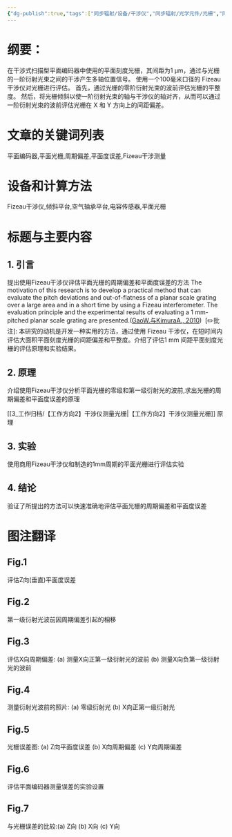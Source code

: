 ```yaml
---
{"dg-publish":true,"tags":["同步辐射/设备/干涉仪","同步辐射/光学元件/光栅","同步辐射/光学测量/干涉测量"],"评分":5,"类型":"论文","发表年份":2010,"结束时间":"2023-12-27T00:00:00.000+08:00","简单评价":"主要是测量光栅在特定值得标准下的偏差，因为偏差就会体现在相位上","permalink":"/3_工作归档/收集/A fast evaluation method for pitch deviation and out-of-flatness of a planar scale grating/","dgPassFrontmatter":true}
---
```





# 纲要：
在干涉式扫描型平面编码器中使用的平面刻度光栅，其间距为1 μm，通过与光栅的一阶衍射光束之间的干涉产生多轴位置信号。
使用一个100毫米口径的 Fizeau 干涉仪对光栅进行评估。
首先，通过光栅的零阶衍射光束的波前评估光栅的平整度。
然后，将光栅倾斜以使一阶衍射光束的轴与干涉仪的轴对齐，从而可以通过一阶衍射光束的波前评估光栅在 X 和 Y 方向上的间距偏差。

# 文章的关键词列表

平面编码器,平面光栅,周期偏差,平面度误差,Fizeau干涉测量

# 设备和计算方法

Fizeau干涉仪,倾斜平台,空气轴承平台,电容传感器,平面光栅

# 标题与主要内容

## 1. 引言

提出使用Fizeau干涉仪评估平面光栅的周期偏差和平面度误差的方法
The motivation of this research is to develop a practical method that can evaluate the pitch deviations and out-of-flatness of a planar scale grating over a large area and in a short time by using a Fizeau interferometer. The evaluation principle and the experimental results of evaluating a 1 mm-pitched planar scale grating are presented.([GaoW.与KimuraA., 2010](zotero://open-pdf/library/items/Y3LXGNCL?page=1&annotation=UDADYK97))  [✏️批注]: 本研究的动机是开发一种实用的方法，通过使用 Fizeau 干涉仪，在短时间内评估大面积平面刻度光栅的间距偏差和平整度。介绍了评估1 mm 间距平面刻度光栅的评估原理和实验结果。


## 2. 原理

介绍使用Fizeau干涉仪分析平面光栅的零级和第一级衍射光的波前,求出光栅的周期偏差和平面度误差的原理

[[3_工作归档/【工作方向2】干涉仪测量光栅\|【工作方向2】干涉仪测量光栅]]  原理

## 3. 实验

使用商用Fizeau干涉仪和制造的1mm周期的平面光栅进行评估实验

## 4. 结论

验证了所提出的方法可以快速准确地评估平面光栅的周期偏差和平面度误差

# 图注翻译

## Fig.1

评估Z向(垂直)平面度误差

## Fig.2

第一级衍射光波前因周期偏差引起的相移

## Fig.3

评估X向周期偏差: (a) 测量X向正第一级衍射光的波前 (b) 测量X向负第一级衍射光的波前

## Fig.4

测量衍射光波前的照片: (a) 零级衍射光 (b) X向正第一级衍射光

## Fig.5

光栅误差图: (a) Z向平面度误差 (b) X向周期偏差 (c) Y向周期偏差

## Fig.6

评估平面编码器测量误差的实验设置

## Fig.7

与光栅误差的比较:(a) Z向 (b) X向 (c) Y向


